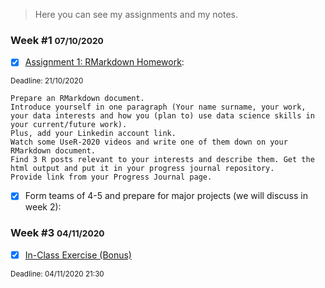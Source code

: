 >  Here you can see my assignments and my notes.

### Week #1 <small>07/10/2020</small>
- [x] [Assignment 1: RMarkdown Homework](Week_01_Assignment_01.html): 

<small>Deadline: 21/10/2020</small>

```
Prepare an RMarkdown document. 
Introduce yourself in one paragraph (Your name surname, your work, your data interests and how you (plan to) use data science skills in your current/future work). 
Plus, add your Linkedin account link. 
Watch some UseR-2020 videos and write one of them down on your RMarkdown document. 
Find 3 R posts relevant to your interests and describe them. Get the html output and put it in your progress journal repository. 
Provide link from your Progress Journal page. 
```

- [x] Form teams of 4-5 and prepare for major projects (we will discuss in week 2):

### Week #3 <small>04/11/2020</small>
- [x] [In-Class Exercise (Bonus)](Week_03_In_Class_Excersize.html)

<small>Deadline: 04/11/2020 21:30</small>
